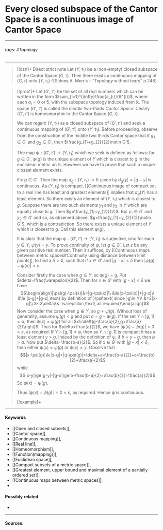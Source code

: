 # Every closed subspace of the Cantor Space is a continuous image of Cantor Space
***
###### tags: #Topology 
***
>[!dsn]+ Direct strict note
>Let $(Y,\tau_{1})$ be a (non-empty) closed subspace of the Cantor Space $(G,\tau)$. Then there exists a continuous mapping of $(G,\tau)$ *onto* $(Y,\tau_{1})$.^[Sidney A. Morris - "Topology without tears" p.248]

>[!proof]+
>Let $(G',\tau')$ be the set of all real numbers which can be written in the form $\sum_{i=1}^{\infty}\frac{a_{i}}{6^{i}}$, where each $a_{i}=0$ or $5$, with the subspace topology induced from $\mathbb{R}$. The space $(G',\tau')$ is called the *middle two-thirds Cantor Space*. Clearly $(G',\tau')$ is homeomorphic to the Cantor Space $(G,\tau)$.
>
>We can regard $(Y,\tau_{1})$ as a closed subspace of $(G',\tau')$ and seek a continuous mapping of $(G',\tau')$ onto $(Y,\tau_{1})$. Before proceeding, observe from the construction of  the middle two thirds Cantor space that if $g_{1}\in G'$ and $g_{2}\in G'$, then $\frac{g_{1}+g_{2}}{2}\notin G'$.
>
>The map $\psi:(G',\tau')\to(Y,\tau_{1})$ which we seek is defined as follows: for $g\in G'$, $\psi(g)$ is the unique element of $Y$ which is closest to $g$ in the euclidean metric on $\mathbb{R}$. However we have to prove that such a unique closest element exists.
>
>Fix $g\in G'$. Then the map $d_{g}:(Y,\tau_{1})\to\mathbb{R}$ given by $d_{g}(y)=|g-y|$ is continuous. As $(Y,\tau_{1})$ is compact, [[Continuous image of compact set to a real line has least and greatest elements]] implies that $d_{g}(Y)$ has a least element. So there exists an element of $(Y,\tau_{1})$ which is closest to $g$. Suppose there are two such elements $y_{1}$ and $y_{2}$ in $Y$ which are equally close to $g$. Then $g=\frac{y_{1}+y_{2}}{2}$. But $y_{1}\in G'$ and $y_{2}\in G'$ and so, as observed above, $g=\frac{y_{1}+y_{2}}{2}\notin G'$, which is a contradiction. So there exists a unique element of $Y$ which is closest to $g$. Call this element $\psi(g)$.
>
>It is clear that the map $\psi:(G',\tau')\to(Y,\tau_{1})$ is surjective, sinc for each $y\in Y$, $\psi(y)=y$. To prove continuity of $\psi$, let $g\in G'$. Let $\varepsilon$ be any given positive real number. Then it suffices, by [[Continuous maps between metric spaces#Continuity using distance between limit points]], to find a $\delta>0$, such that if $x\in G'$ and $|g-x|<\delta$ then $|\psi(g)-\psi(x)|<\varepsilon$.
>
>Consider firstly the case when $g\in Y$, so $\psi(g)=g$. Put $\delta=\frac{\varepsilon}{2}$. Then for $x\in G'$ with $|g-x|<\delta$ we have
>$$\begin{align}|\psi(g)-\psi(x)|&=|g-\psi(x)|\\ &\le|x-\psi(x)|+|g-x|\\ &\le |x-g|+|g-x|,\text{ by definition of }\psi\text{ since }g\in Y\\ &=2|x-g|\\ &<2\delta\\&=\varepsilon,\text{ as required}\end{align}$$
>Now consider the case when $g\notin Y$, so $g\ne\psi(g)$.
>Without loss of generality, assume $\psi(g)<g$ and put $a=g-\psi(g)$. If the set $Y\cap[g,1]=\emptyset$, then $\psi(x)=\psi(g)$ for all $x\in\left(g-\frac{a}{2},g+\frac{a}{2}\right)$. Thus for $\delta<\frac{a}{2}$, we have $|\psi(x)-\psi(g)|=0<\varepsilon$, as required.
>If $Y\cap[g,1]\ne\emptyset$, then as $Y\cap[g,1]$ is compact it has a least element $y>g$. Indeed by the definition of $\psi$, if $b=y-g$, then $b>a$.
>Now put $\delta=\frac{b-a}{2}$.
>So if $x\in G'$ with $|g-x|<\delta$, then either $\psi(x)=\psi(g)$ or $\psi(x)=y$. Observe that
>$$|x-\psi(g)|\le|x-g|+|g-\psi(g)|<\delta+a=\frac{b-a}{2}+a=\frac{b}{2}+\frac{a}{2}$$
>while
>$$|x-y|\ge|g-y|-|g-x|\ge b-\frac{b-a}{2}=\frac{b}{2}+\frac{a}{2}$$
>So $\psi(x)=\psi(g)$.
>
>Thus $|\psi(x)-\psi(g)|=0<\varepsilon$, as required. Hence $\psi$ is continuous.

>[!example]+ 
>
***
#### Keywords
- [[Open and closed subsets]],
- [[Cantor space]],
- [[Continuous mapping]],
- [[Real line]],
- [[Homeomorphism]],
- [[Function(mapping)]],
- [[Euclidean space]],
- [[Compact subsets of a metric space]],
- [[Greatest element, upper bound and maximal element of a partially ordered set]],
- [[Continuous maps between metric spaces]],
- 
#### Possibly related
- 
***
#### Sources:
